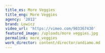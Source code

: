 ```yaml
---
title_es: More Veggies
title_eng: More Veggies
agency: '2012'
brand: Lowicz
video_url: 'https://vimeo.com/903367430'
featured_image: /uploads/more veggies.jpg
permalink: more_veggies
work_director: content/director/andiamo.md
---
```


